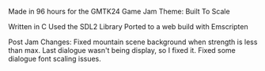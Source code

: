 Made in 96 hours for the GMTK24 Game Jam
Theme: Built To Scale

Written in C
Used the SDL2 Library
Ported to a web build with Emscripten


Post Jam Changes:
Fixed mountain scene background when strength is less than max.
Last dialogue wasn't being display, so I fixed it.
Fixed some dialogue font scaling issues.

